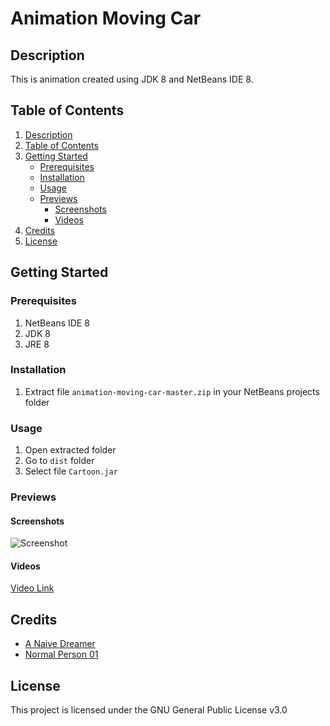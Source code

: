 # Animation Moving Car

## Description

This is animation created using JDK 8 and NetBeans IDE 8.

## Table of Contents

1. [Description](#description)
2. [Table of Contents](#table-of-contents)
3. [Getting Started](#getting-started)
   - [Prerequisites](#prerequisites)
   - [Installation](#installation)
   - [Usage](#usage)
   - [Previews](#previews)
     - [Screenshots](#screenshots)
     - [Videos](#videos)
4. [Credits](#credits)
5. [License](#license)


## Getting Started

### Prerequisites

1. NetBeans IDE 8
2. JDK 8
3. JRE 8

### Installation

1. Extract file ```animation-moving-car-master.zip``` in your NetBeans projects folder

### Usage

1. Open extracted folder
2. Go to ```dist``` folder
3. Select file ```Cartoon.jar```

### Previews

#### Screenshots

![Screenshot](https://justanaivedreamer.files.wordpress.com/2019/03/capture12.png)

#### Videos

[Video Link](https://drive.google.com/file/d/1g7W94mu2_tdtbElwEXloqdY3K6nTp1xw/view)

## Credits

- [A Naive Dreamer](https://github.com/A-Naive-Dreamer)
- [Normal Person 01](https://github.com/NormalPerson01)

## License

This project is licensed under the GNU General Public License v3.0
